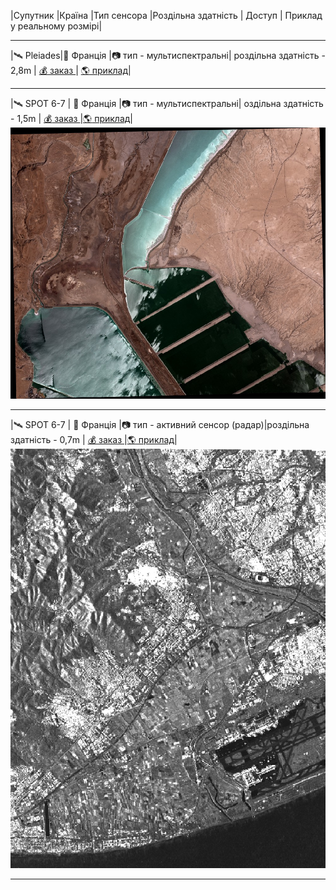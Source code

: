 |Супутник |Країна |Тип сенсора |Роздільна здатність | Доступ | Приклад у реальному розмірі|

-------

|:artificial_satellite: Pleiades|:round_pushpin: Франція |:camera: тип - мультиспектральні| роздільна здатність - 2,8m | [:moneybag: заказ ](https://www.intelligence-airbusds.com/en/4871-ordering)| [:earth_americas:  приклад]()|

---

|:artificial_satellite: SPOT 6-7 | :round_pushpin: Франція |:camera: тип - мультиспектральні| оздільна здатність -  1,5m | [:moneybag: заказ ](https://www.intelligence-airbusds.com/en/4871-ordering)|[:earth_americas:  приклад](https://www.kaggle.com/sergiishchus/spot-7-optical-imagery)|
![SPOT 6-7 ](https://github.com/SergeyShchus/Online-Investigation-Toolkit/blob/master/satellite-imagery-datasets/Example/PREVIEW_SPOT7_PMS_201408140813265_ORT_1196635101.JPG)

---

|:artificial_satellite: SPOT 6-7 | :round_pushpin: Франція |:camera: тип - активний сенсор (радар)|роздільна здатність -  0,7m | [:moneybag: заказ ](https://www.intelligence-airbusds.com/en/4871-ordering)|[:earth_americas:  приклад](www.kaggle.com/dataset/e893289607433768925849896b7a269f02d9c170ef7e755fee461f128ea2d987)|
![Pleiades-radar](https://github.com/SergeyShchus/Online-Investigation-Toolkit/blob/master/satellite-imagery-datasets/Example/r2524_90_va_ori_barcelona_thumbnail.jpeg)

---
